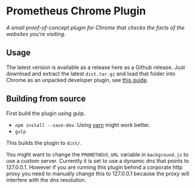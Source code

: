 # Prometheus Chrome Plugin
*A small proof-of-concept plugin for Chrome that checks the facts of the websites you're visiting.*

## Usage
The latest version is available as a release here as a Github release. Just download and extract the latest `dist.tar.gz` and load that folder into Chrome as an unpacked developer plugin, see [this guide](https://developer.chrome.com/extensions/getstarted#unpacked).

## Building from source
First build the plugin using gulp.

- `npm install --save-dev`. Using [yarn](https://yarnpkg.com/) might work better.
- `gulp`

This builds the plugin to `dist/`. 

You might want to change the `PROMETHEUS_URL` variable in `background.js` to use a custom server. Currently it is set to use a dynamic dns that points to 127.0.0.1. However if you are running this plugin behind a corporate http proxy you need to manually change this to 127.0.0.1 because the proxy will interfere with the dns resolution.
